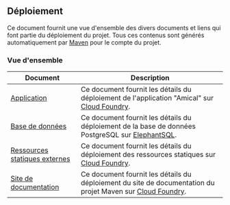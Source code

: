 ## Déploiement

Ce document fournit une vue d'ensemble des divers documents et liens qui font partie du déploiement du projet. Tous ces contenus sont générés automatiquement par [Maven](http://maven.apache.org) pour le compte du projet.

### Vue d'ensemble

| Document | Description |
| --- | --- |
| [Application](doc_depl_app.html) | Ce document fournit les détails du déploiement de l'application "Amical" sur [Cloud Foundry](https://www.cloudfoundry.org). |
| [Base de données](doc_depl_bdd.html) | Ce document fournit les détails du déploiement de la base de données PostgreSQL sur [ElephantSQL](https://www.elephantsql.com). |
| [Ressources statiques externes](doc_depl_src_stat.html) | Ce document fournit les détails du déploiement des ressources statiques sur [Cloud Foundry](https://www.cloudfoundry.org). |
| [Site de documentation](doc_depl_site_doc.html) | Ce document fournit les détails du déploiement du site de documentation du projet Maven sur [Cloud Foundry](https://www.cloudfoundry.org). |